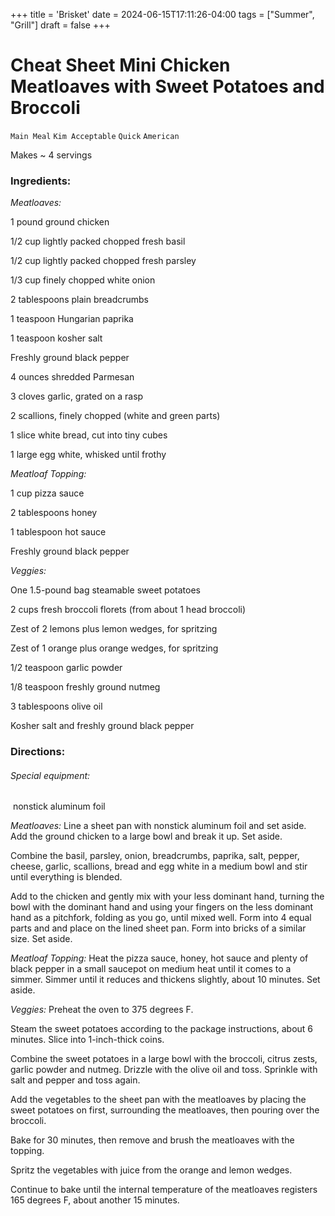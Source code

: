 +++
title = 'Brisket'
date = 2024-06-15T17:11:26-04:00
tags = ["Summer", "Grill"]
draft = false
+++
# Cheat Sheet Mini Chicken Meatloaves with Sweet Potatoes and Broccoli

`Main Meal` `Kim Acceptable` `Quick` `American`

Makes ~ 4 servings

### **Ingredients:**

_Meatloaves:_

1 pound ground chicken

1/2 cup lightly packed chopped fresh basil 

1/2 cup lightly packed chopped fresh parsley 

1/3 cup finely chopped white onion 

2 tablespoons plain breadcrumbs 

1 teaspoon Hungarian paprika 

1 teaspoon kosher salt 

Freshly ground black pepper 

4 ounces shredded Parmesan

3 cloves garlic, grated on a rasp 

2 scallions, finely chopped (white and green parts) 

1 slice white bread, cut into tiny cubes 

1 large egg white, whisked until frothy 

_Meatloaf Topping:_

1 cup pizza sauce

2 tablespoons honey 

1 tablespoon hot sauce 

Freshly ground black pepper 

_Veggies:_

One 1.5-pound bag steamable sweet potatoes

2 cups fresh broccoli florets (from about 1 head broccoli)

Zest of 2 lemons plus lemon wedges, for spritzing

Zest of 1 orange plus orange wedges, for spritzing

1/2 teaspoon garlic powder 

1/8 teaspoon freshly ground nutmeg 

3 tablespoons olive oil 

Kosher salt and freshly ground black pepper 

### **Directions:**

###### Special equipment:

 nonstick aluminum foil

_Meatloaves:_ Line a sheet pan with nonstick aluminum foil and set aside. Add the ground chicken to a large bowl and break it up. Set aside. 

Combine the basil, parsley, onion, breadcrumbs, paprika, salt, pepper, cheese, garlic, scallions, bread and egg white in a medium bowl and stir until everything is blended. 

Add to the chicken and gently mix with your less dominant hand, turning the bowl with the dominant hand and using your fingers on the less dominant hand as a pitchfork, folding as you go, until mixed well. Form into 4 equal parts and and place on the lined sheet pan. Form into bricks of a similar size. Set aside.

_Meatloaf Topping:_ Heat the pizza sauce, honey, hot sauce and plenty of black pepper in a small saucepot on medium heat until it comes to a simmer. Simmer until it reduces and thickens slightly, about 10 minutes. Set aside.

_Veggies:_ Preheat the oven to 375 degrees F. 

Steam the sweet potatoes according to the package instructions, about 6 minutes. Slice into 1-inch-thick coins.

Combine the sweet potatoes in a large bowl with the broccoli, citrus zests, garlic powder and nutmeg. Drizzle with the olive oil and toss. Sprinkle with salt and pepper and toss again.

Add the vegetables to the sheet pan with the meatloaves by placing the sweet potatoes on first, surrounding the meatloaves, then pouring over the broccoli. 

Bake for 30 minutes, then remove and brush the meatloaves with the topping. 

Spritz the vegetables with juice from the orange and lemon wedges. 

Continue to bake until the internal temperature of the meatloaves registers 165 degrees F, about another 15 minutes.
